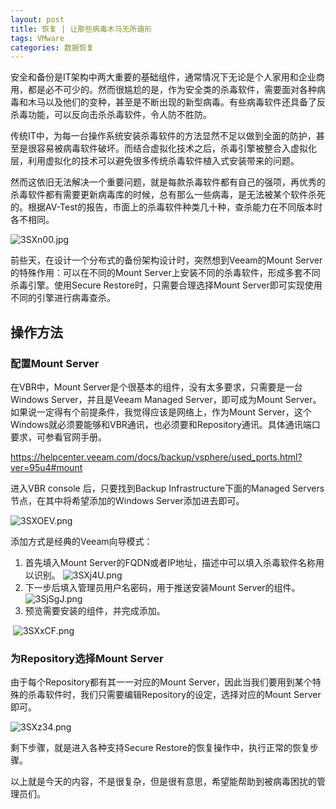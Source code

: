 ```yaml
---
layout: post
title: 恢复 | 让那些病毒木马无所遁形
tags: VMware
categories: 数据恢复
---
```




安全和备份是IT架构中两大重要的基础组件，通常情况下无论是个人家用和企业商用，都是必不可少的。然而很尴尬的是，作为安全类的杀毒软件，需要面对各种病毒和木马以及他们的变种，甚至是不断出现的新型病毒。有些病毒软件还具备了反杀毒功能，可以反向击杀杀毒软件，令人防不胜防。

传统IT中，为每一台操作系统安装杀毒软件的方法显然不足以做到全面的防护，甚至是很容易被病毒软件破坏。而结合虚拟化技术之后，杀毒引擎被整合入虚拟化层，利用虚拟化的技术可以避免很多传统杀毒软件植入式安装带来的问题。

然而这依旧无法解决一个重要问题，就是每款杀毒软件都有自己的强项，再优秀的杀毒软件都有需要更新病毒库的时候，总有那么一些病毒，是无法被某个软件杀死的。根据AV-Test的报告，市面上的杀毒软件种类几十种，查杀能力在不同版本时各不相同。

![3SXn00.jpg](https://s2.ax1x.com/2020/02/16/3SXn00.jpg)



前些天，在设计一个分布式的备份架构设计时，突然想到Veeam的Mount Server的特殊作用：可以在不同的Mount Server上安装不同的杀毒软件，形成多套不同杀毒引擎。使用Secure Restore时，只需要合理选择Mount Server即可实现使用不同的引擎进行病毒查杀。



## 操作方法



### 配置Mount Server

在VBR中，Mount Server是个很基本的组件，没有太多要求，只需要是一台Windows Server，并且是Veeam Managed Server，即可成为Mount Server。如果说一定得有个前提条件，我觉得应该是网络上，作为Mount Server，这个Windows就必须要能够和VBR通讯，也必须要和Repository通讯。具体通讯端口要求，可参看官网手册。

https://helpcenter.veeam.com/docs/backup/vsphere/used_ports.html?ver=95u4#mount

进入VBR console 后，只要找到Backup Infrastructure下面的Managed Servers节点，在其中将希望添加的Windows Server添加进去即可。

![3SXOEV.png](https://s2.ax1x.com/2020/02/16/3SXOEV.png)

添加方式是经典的Veeam向导模式：

1. 首先填入Mount Server的FQDN或者IP地址，描述中可以填入杀毒软件名称用以识别。
   ![3SXj4U.png](https://s2.ax1x.com/2020/02/16/3SXj4U.png)
2. 下一步后填入管理员用户名密码，用于推送安装Mount Server的组件。
   ![3SjSgJ.png](https://s2.ax1x.com/2020/02/16/3SjSgJ.png)
3. 预览需要安装的组件，并完成添加。

​    ![3SXxCF.png](https://s2.ax1x.com/2020/02/16/3SXxCF.png)



### 为Repository选择Mount Server

由于每个Repository都有其一一对应的Mount Server，因此当我们要用到某个特殊的杀毒软件时，我们只需要编辑Repository的设定，选择对应的Mount Server即可。

![3SXz34.png](https://s2.ax1x.com/2020/02/16/3SXz34.png)

剩下步骤，就是进入各种支持Secure Restore的恢复操作中，执行正常的恢复步骤。



以上就是今天的内容，不是很复杂，但是很有意思，希望能帮助到被病毒困扰的管理员们。